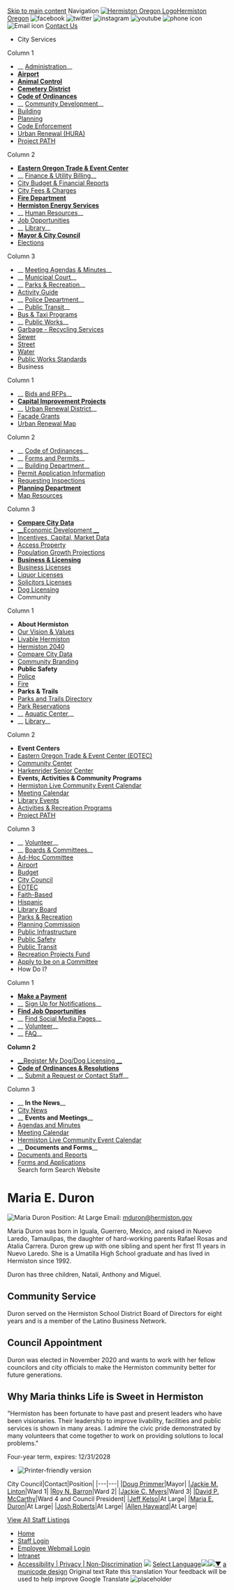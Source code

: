   [Skip to main content](https://www.hermiston.gov/directory-listing/maria-e-duron/)  Navigation  [![Hermiston Oregon Logo](images/838d8e6e828d153d13a0e0682d21d8125d8f502bc9b7e4fb90357cdc563e72be.png)Hermiston Oregon](https://www.hermiston.gov/)   ![facebook](images/19d576c1b7d0bc6886549f707b513ad2d3a692e54b4dee7bc1e3e24a4abd0479.png)   ![twitter](images/49452a2a7f431a1bda0dc81e37e1a0c3c461437d288c7130e963822adf5bc9be.png)   ![instagram](images/3f92ec6bbf98fc40b30dff3acdbf2fca9dd733d8392c4113343c295c13c92247.png)   ![youtube](images/c30b690b000753e1853185e3fbdbb514ec0faeb242f1ccda038a001b19f3d44e.png)   ![phone icon](images/dfae9d27efefdc0ef6b51adf33e2e8b5624f64ebfa79fa326f1d73e70be74b80.png)   ![Email icon](images/3e06dc29057b759187a7ceccbae6cdc3511dc432c9368e7ba65381f4d64f4139.png)   [Contact Us](https://www.hermiston.gov/contact)  

 *  City Services   

Column 1  

   *  __ [Administration](https://www.hermiston.or.us/administration)__ 
   *  [__Airport__](https://www.hermiston.or.us/node/9181) 
   *  [__Animal Control__](https://www.hermiston.or.us/police/page/animal-control) 
   *  [__Cemetery District__](https://www.hermiston.or.us/cemetery-district) 
   *  [__Code of Ordinances__](https://www.codepublishing.com/OR/Hermiston/) 
   *  __ [Community Development](https://www.hermiston.or.us/node/86)__ 
   *  [Building](https://www.hermiston.or.us/commdev/page/building-department) 
   *  [Planning](https://www.hermiston.or.us/node/2701) 
   *  [Code Enforcement](https://www.hermiston.or.us/commdev/page/code-enforcement) 
   *  [Urban Renewal (HURA)](https://www.hermiston.or.us/node/2421) 
   *  [Project PATH](https://www.hermiston.or.us/commdev/page/project-path)   

Column 2  

   *  [__Eastern Oregon Trade & Event Center__](https://www.hermiston.or.us/eotec) 
   *  __ [Finance & Utility Billing](https://www.hermiston.or.us/finance)__ 
   *  [City Budget & Financial Reports](https://www.hermiston.gov/finance/page/financial-reports) 
   *  [City Fees & Charges](https://www.hermiston.gov/finance/page/all-city-fees-charges) 
   *  [__Fire Department__](https://www.hermiston.or.us/node/9271) 
   *  [__Hermiston Energy Services__](https://www.hermiston.or.us/energy) 
   *  __ [Human Resources](https://www.hermiston.or.us/node/2181)__ 
   *  [Job Opportunities](https://www.hermiston.or.us/jobs) 
   *  __ [Library](https://www.hermiston.or.us/node/133)__ 
   *  [__Mayor & City Council__](https://www.hermiston.or.us/citycouncil) 
   *  [Elections](https://www.hermiston.or.us/citycouncil/page/elections)   

Column 3  

   *  __ [Meeting Agendas & Minutes](https://www.hermiston.or.us/meetings1)__ 
   *  __ [Municipal Court](https://www.hermiston.or.us/node/2041)__ 
   *  __ [Parks & Recreation](https://www.hermiston.or.us/parksrec)__ 
   *  [Activity Guide](https://secure.rec1.com/OR/hermiston-or/catalog) 
   *  __ [Police Department](https://www.hermiston.or.us/police)__ 
   *  __ [Public Transit](https://www.hermiston.or.us/node/110)__ 
   *  [Bus & Taxi Programs](https://www.hermiston.gov/transit) 
   *  __ [Public Works](https://www.hermiston.or.us/publicworks)__ 
   *  [Garbage - Recycling Services](https://www.hermiston.or.us/publicworks/page/garbage-recycling-services) 
   *  [Sewer](https://www.hermiston.or.us/node/4641) 
   *  [Street](https://www.hermiston.or.us/node/4711) 
   *  [Water](https://www.hermiston.or.us/node/4731) 
   *  [Public Works Standards](https://www.hermiston.or.us/publicworks/page/public-works-standards)  
 *  Business   

Column 1  

   *  __ [Bids and RFPs](https://www.hermiston.or.us/rfps)__ 
   *  [__Capital Improvement Projects__](https://hermistonprojects.com/) 
   *  __ [Urban Renewal District](https://www.hermiston.or.us/node/2421)__ 
   *  [Facade Grants](https://www.hermiston.or.us/commdev/page/facade-grants) 
   *  [Urban Renewal Map](https://hermiston.maps.arcgis.com/apps/Viewer/index.html?appid=e56e4c977d53473a87ef47582ee695fc)   

Column 2  

   *  __ [Code of Ordinances](https://www.codepublishing.com/OR/Hermiston/)__ 
   *  __ [Forms and Permits](https://www.hermiston.or.us/forms)__ 
   *  __ [Building Department](https://www.hermiston.or.us/node/2451)__ 
   *  [Permit Application Information](https://www.hermiston.or.us/node/2471) 
   *  [Requesting Inspections](https://www.hermiston.or.us/node/2651) 
   *  [__Planning Department__](https://www.hermiston.or.us/node/2701) 
   *  [Map Resources](https://www.hermiston.or.us/node/3081)   

Column 3  

   *  [__Compare City Data__](https://www.hermiston.or.us/node/2431) 
   *  [__Economic Development __](https://www.hermiston.or.us/economic-development) 
   *  [Incentives, Capital, Market Data](https://www.hermiston.or.us/node/3461) 
   *  [Access Property](https://www.hermiston.or.us/economic-development/page/access-property) 
   *  [Population Growth Projections](https://www.hermiston.or.us/node/3511) 
   *  [__Business & Licensing__](https://www.hermiston.or.us/economic-development) 
   *  [Business Licenses](https://www.hermiston.or.us/economic-development/page/business-licenses) 
   *  [Liquor Licenses](https://www.hermiston.or.us/economic-development/page/liquor-licenses) 
   *  [Solicitors Licenses](https://www.hermiston.or.us/economic-development/page/solicitors-licenses) 
   *  [Dog Licensing](https://www.hermiston.or.us/police/page/animal-control)  
 *  Community   

Column 1  

   *  __About Hermiston__ 
   *  [Our Vision & Values](https://www.hermiston.or.us/administration) 
   *  [Livable Hermiston](https://www.hermiston.or.us/administration/page/livable-hermiston) 
   *  [Hermiston 2040](https://www.hermiston.or.us/administration/page/hermiston-2040-community-vision-action-plan) 
   *  [Compare City Data](https://www.hermiston.or.us/administration/page/compare-city-data) 
   *  [Community Branding](https://www.hermiston.or.us/administration/page/community-branding) 
   *  __Public Safety__ 
   *  [Police](https://www.hermiston.or.us/node/141) 
   *  [Fire](https://www.hermiston.or.us/fire) 
   *  __Parks & Trails__ 
   *  [Parks and Trails Directory](https://www.hermiston.or.us/parksites) 
   *  [Park Reservations](https://www.hermiston.or.us/parksrec/page/parks-trails) 
   *  __ [Aquatic Center](https://www.hermiston.or.us/parksrec/page/hermiston-family-aquatic-center)__ 
   *  __ [Library](https://www.hermiston.or.us/library)__   

Column 2  

   *  __Event Centers__ 
   *  [Eastern Oregon Trade & Event Center (EOTEC)](https://www.hermiston.or.us/node/3761) 
   *  [Community Center](https://www.hermiston.or.us/node/4331) 
   *  [Harkenrider Senior Center](https://www.hermiston.or.us/node/4301) 
   *  __Events, Activities & Community Programs__ 
   *  [Hermiston Live Community Event Calendar](https://www.hermiston.gov/hermiston-live) 
   *  [Meeting Calendar](https://www.hermiston.or.us/calendar) 
   *  [Library Events ](https://www.hermiston.or.us/library/page/calendar) 
   *  [Activities & Recreation Programs](https://secure.rec1.com/OR/hermiston-or/catalog) 
   *  [Project PATH](https://www.hermiston.or.us/commdev/page/project-path)   

Column 3  

   *  __ [Volunteer](https://www.hermiston.or.us/node/2881)__ 
   *  __ [Boards & Committees](https://www.hermiston.gov/bc)__ 
   *  [Ad-Hoc Committee](https://www.hermiston.gov/bc-ahc) 
   *  [Airport ](https://www.hermiston.or.us/bc-airport) 
   *  [Budget ](https://www.hermiston.or.us/bc-budget) 
   *  [City Council](https://www.hermiston.or.us/citycouncil) 
   *  [EOTEC ](https://www.hermiston.or.us/bc-eotec) 
   *  [Faith-Based ](https://www.hermiston.or.us/bc-faith) 
   *  [Hispanic ](https://www.hermiston.or.us/bc-hac) 
   *  [Library Board](https://www.hermiston.or.us/library/page/library-board) 
   *  [Parks & Recreation ](https://www.hermiston.or.us/bc-parks) 
   *  [Planning Commission](https://www.hermiston.or.us/bc-pc) 
   *  [Public Infrastructure](https://www.hermiston.or.us/bc-pic) 
   *  [Public Safety ](https://www.hermiston.or.us/bc-psc) 
   *  [Public Transit](https://www.hermiston.or.us/bc-ptac) 
   *  [Recreation Projects Fund ](https://www.hermiston.or.us/bc-rpfac) 
   *  [Apply to be on a Committee](https://www.hermiston.or.us/bc/page/volunteers-matter)  
 *  How Do I?   

Column 1  

   *  [__Make a Payment__](https://www.hermiston.or.us/finance/page/make-payment-payment-assistance) 
   *  __ [Sign Up for Notifications](https://www.hermiston.or.us/subscribe)__ 
   *  [__Find Job Opportunities__](https://www.hermiston.or.us/jobs) 
   *  __ [Find Social Media Pages](https://www.hermiston.or.us/administration/page/social-media-hub)__ 
   *  __ [Volunteer](https://www.hermiston.or.us/bc/page/volunteers-matter)__ 
   *  __ [FAQ](https://www.hermiston.or.us/faqs)__   

 __Column 2__   

   *  [__Register My Dog/Dog Licensing __](https://www.hermiston.or.us/police/page/animal-control) 
   *  [__Code of Ordinances & Resolutions__](https://www.codepublishing.com/OR/Hermiston/) 
   *  __ [Submit a Request or Contact Staff](https://www.hermiston.or.us/node/7)__   

Column 3  

   *  __ __In the News____ 
   *  [City News](https://www.hermiston.or.us/news) 
   *  __ __Events and Meetings____ 
   *  [Agendas and Minutes](https://www.hermiston.or.us/meetings1) 
   *  [Meeting Calendar ](https://www.hermiston.or.us/calendar) 
   *  [Hermiston Live Community Event Calendar](https://www.hermiston.or.us/hermiston-live) 
   *  __ __Documents and Forms____ 
   *  [Documents and Reports](https://www.hermiston.or.us/documents) 
   *  [Forms and Applications](https://www.hermiston.or.us/forms)  
 Search form Search Website 

# Maria E. Duron

  ![Maria Duron](images/d67096c502a99b2a50d089cada00b886d85b4b25363712230a21ebdb82ec1636.jpg)  Position:  At Large Email:   [mduron@hermiston.gov](mailto:mduron@hermiston.gov)  

Maria Duron was born in Iguala, Guerrero, Mexico, and raised in Nuevo Laredo, Tamaulipas, the daughter of hard-working parents Rafael Rosas and Atalia Carrera. Duron grew up with one sibling and spent her first 11 years in Nuevo Laredo. She is a Umatilla High School graduate and has lived in Hermiston since 1992.

Duron has three children, Natalí, Anthony and Miguel.

## Community Service

Duron served on the Hermiston School District Board of Directors for eight years and is a member of the Latino Business Network.

## Council Appointment

Duron was elected in November 2020 and wants to work with her fellow councilors and city officials to make the Hermiston community better for future generations.

## Why Maria thinks Life is Sweet in Hermiston

"Hermiston has been fortunate to have past and present leaders who have been visionaries. Their leadership to improve livability, facilities and public services is shown in many areas. I admire the civic pride demonstrated by many volunteers that come together to work on providing solutions to local problems."

Four-year term, expires: 12/31/2028

 *  ![Printer-friendly version](images/42f80fc5de3d05abd13349e1d1a393fa098e2a9977291d3a22b1d25e8637606a.png) 

City Council|Contact|Position|
|---|---|
|[Doug Primmer](https://www.hermiston.gov/directory-listing/doug-primmer)|Mayor|
|[Jackie M. Linton](https://www.hermiston.gov/directory-listing/jackie-m-linton)|Ward 1|
|[Roy N. Barron](https://www.hermiston.gov/directory-listing/roy-n-barron)|Ward 2|
|[Jackie C. Myers](https://www.hermiston.gov/directory-listing/jackie-c-myers)|Ward 3|
|[David P. McCarthy](https://www.hermiston.gov/directory-listing/david-p-mccarthy)|Ward 4 and Council President|
|[Jeff Kelso](https://www.hermiston.gov/directory-listing/jeff-kelso)|At Large|
|[Maria E. Duron](https://www.hermiston.gov/directory-listing/maria-e-duron)|At Large|
|[Josh Roberts](https://www.hermiston.gov/directory-listing/josh-roberts)|At Large|
|[Allen Hayward](https://www.hermiston.gov/directory-listing/allen-hayward)|At Large|

 [View All Staff Listings](https://www.hermiston.gov/directory) 

 *  [Home](https://www.hermiston.gov/) 
 *  [Staff Login](https://www.hermiston.gov/user/login?current=node/11931) 
 *  [Employee Webmail Login](https://outlook.office365.com/mail/) 
 *  [Intranet](https://www.hermiston.or.us/private) 
 *  [Accessibility | Privacy | Non-Discrimination](https://www.hermiston.gov/administration/page/liability-accessibility-non-discrimination-information) 
  ![](images/ab5314affea2908d9d1d48192927b2287dcc1864718987803c26fba0d5b54a47.gif)   [Select Language![](images/ab5314affea2908d9d1d48192927b2287dcc1864718987803c26fba0d5b54a47.gif)​![](images/ab5314affea2908d9d1d48192927b2287dcc1864718987803c26fba0d5b54a47.gif)▼](https://www.hermiston.gov/directory-listing/maria-e-duron/)   [a municode design](http://www.municodeweb.com/)  Original text Rate this translation Your feedback will be used to help improve Google Translate  ![placeholder](images/838d8e6e828d153d13a0e0682d21d8125d8f502bc9b7e4fb90357cdc563e72be.png)  